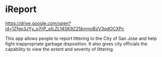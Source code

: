 # iReport
https://drive.google.com/open?id=1Zfgo3JYy_o7rlP_pILZL14SK9Z25bnmoBzV3qdOCXPc

This app allows people to report littering to the City of San Jose and help fight inappropriate garbage disposition. It also gives city officials the capability to view the extent and severity of littering. 
